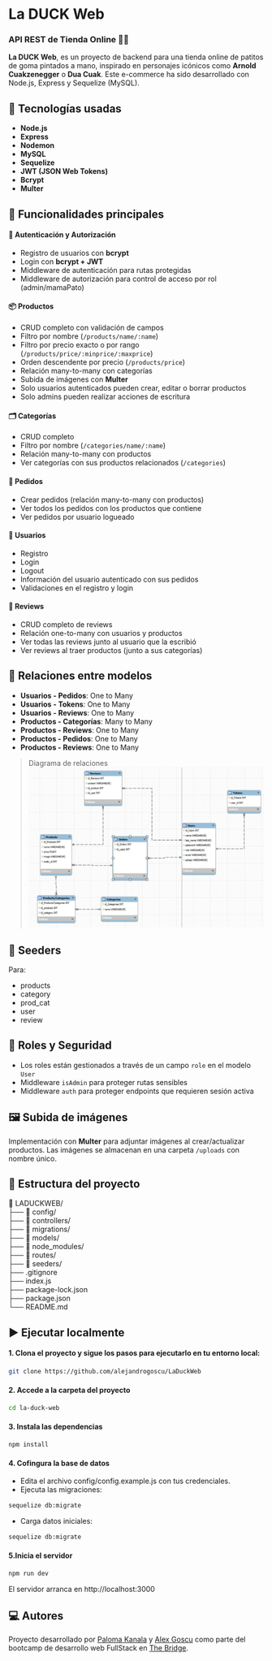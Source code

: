 # La DUCK Web

### API REST de Tienda Online 🐥🛒

**La DUCK Web**, es un proyecto de backend para una tienda online de patitos de goma pintados a mano, inspirado en personajes icónicos como **Arnold Cuakzenegger** o **Dua Cuak**. Este e-commerce ha sido desarrollado con Node.js, Express y Sequelize (MySQL).

## 🔧 Tecnologías usadas

- **Node.js**
- **Express**
- **Nodemon**
- **MySQL**
- **Sequelize**
- **JWT (JSON Web Tokens)**
- **Bcrypt**
- **Multer**

## 📌 Funcionalidades principales

#### 🔐 Autenticación y Autorización

- Registro de usuarios con **bcrypt**
- Login con **bcrypt + JWT**
- Middleware de autenticación para rutas protegidas
- Middleware de autorización para control de acceso por rol (admin/mamaPato)

#### 📦 Productos

- CRUD completo con validación de campos
- Filtro por nombre (`/products/name/:name`)
- Filtro por precio exacto o por rango (`/products/price/:minprice/:maxprice`)
- Orden descendente por precio (`/products/price`)
- Relación many-to-many con categorías
- Subida de imágenes con **Multer**
- Solo usuarios autenticados pueden crear, editar o borrar productos
- Solo admins pueden realizar acciones de escritura

#### 🗂️ Categorías

- CRUD completo
- Filtro por nombre (`/categories/name/:name`)
- Relación many-to-many con productos
- Ver categorías con sus productos relacionados (`/categories`)

#### 🛒 Pedidos

- Crear pedidos (relación many-to-many con productos)
- Ver todos los pedidos con los productos que contiene
- Ver pedidos por usuario logueado

#### 🧑 Usuarios

- Registro
- Login
- Logout
- Información del usuario autenticado con sus pedidos
- Validaciones en el registro y login

#### 🌟 Reviews

- CRUD completo de reviews
- Relación one-to-many con usuarios y productos
- Ver todas las reviews junto al usuario que la escribió
- Ver reviews al traer productos (junto a sus categorías)

## 🔗 Relaciones entre modelos

- **Usuarios - Pedidos**: One to Many
- **Usuarios - Tokens**: One to Many
- **Usuarios - Reviews**: One to Many
- **Productos - Categorías**: Many to Many
- **Productos - Reviews**: One to Many
- **Productos - Pedidos**: One to Many
- **Productos - Reviews**: One to Many

> Diagrama de relaciones  
> ![](./assets/relaciones-laduckweb_corregida.jpg)

## 🌱 Seeders

Para:

- products
- category
- prod_cat
- user
- review

## 🔐 Roles y Seguridad

- Los roles están gestionados a través de un campo `role` en el modelo `User`
- Middleware `isAdmin` para proteger rutas sensibles
- Middleware `auth` para proteger endpoints que requieren sesión activa

## 🖼️ Subida de imágenes

Implementación con **Multer** para adjuntar imágenes al crear/actualizar productos. Las imágenes se almacenan en una carpeta `/uploads` con nombre único.

## 📁 Estructura del proyecto

📁 LADUCKWEB/  
├── 📁 config/  
├── 📁 controllers/  
├── 📁 migrations/  
├── 📁 models/  
├── 📁 node_modules/  
├── 📁 routes/  
├── 📁 seeders/  
├── .gitignore  
├── index.js  
├── package-lock.json  
├── package.json  
└── README.md

## ▶️ Ejecutar localmente

#### 1. Clona el proyecto y sigue los pasos para ejecutarlo en tu entorno local:

```bash
git clone https://github.com/alejandrogoscu/LaDuckWeb
```

#### 2. Accede a la carpeta del proyecto

```bash
cd la-duck-web
```

#### 3. Instala las dependencias

```bash
npm install
```

#### 4. Cofingura la base de datos

- Edita el archivo config/config.example.js con tus credenciales.
- Ejecuta las migraciones:

```bash
sequelize db:migrate
```

- Carga datos iniciales:

```bash
sequelize db:migrate
```

#### 5.Inicia el servidor

```bash
npm run dev
```

El servidor arranca en http://localhost:3000

## 💻 Autores

Proyecto desarrollado por [Paloma Kanala](https://github.com/palomaceg) y [Alex Goscu](https://github.com/alejandrogoscu) como parte del bootcamp de desarrollo web FullStack en [The Bridge](https://thebridge.tech/).

